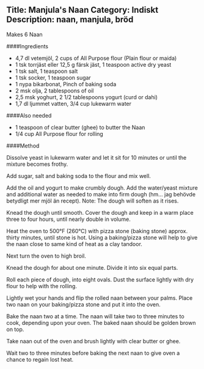Title: Manjula's Naan
Category: Indiskt
Description: naan, manjula, bröd
---

Makes 6 Naan

####Ingredients

* 4,7 dl vetemjöl, 2 cups of All Purpose flour (Plain flour or maida)
* 1 tsk torrjäst eller 12,5 g färsk jäst, 1 teaspoon active dry yeast
* 1 tsk salt, 1 teaspoon salt
* 1 tsk socker, 1 teaspoon sugar
* 1 nypa bikarbonat, Pinch of baking soda
* 2 msk olja, 2 tablespoons of oil
* 2,5 msk yoghurt, 2 1/2 tablespoons yogurt (curd or dahi)
* 1,7 dl ljummet vatten, 3/4 cup lukewarm water

####Also needed

* 1 teaspoon of clear butter  (ghee) to butter the Naan
* 1/4 cup All Purpose flour for rolling

####Method

Dissolve yeast in lukewarm water and let it sit for 10 minutes or until the mixture becomes frothy.

Add sugar, salt and baking soda to the flour and mix well.

Add the oil and yogurt to make crumbly dough. Add the water/yeast mixture and additional water as needed to make into firm dough (hm... jag behövde betydligt mer mjöl än recept). Note: The dough will soften as it rises.

Knead the dough until smooth.  Cover the dough and keep in a warm place three to four hours, until nearly double in volume.

Heat the oven to 500°F (260°C) with pizza stone (baking stone) approx. thirty minutes, until stone is hot. Using a baking/pizza stone will help to give the naan close to same kind of heat as a clay tandoor.

Next turn the oven to high broil.

Knead the dough for about one minute. Divide it into six equal parts.

Roll each piece of dough, into eight ovals. Dust the surface lightly with dry flour to help with the rolling.

Lightly wet your hands and flip the rolled naan between your palms. Place two naan on your baking/pizza stone and put it into the oven.

Bake the naan two at a time. The naan will take two to three minutes to cook, depending upon your oven. The baked naan should be golden brown on top.

Take naan out of the oven and brush lightly with clear butter or ghee.

Wait two to three minutes before baking the next naan to give oven a chance to regain lost heat.
